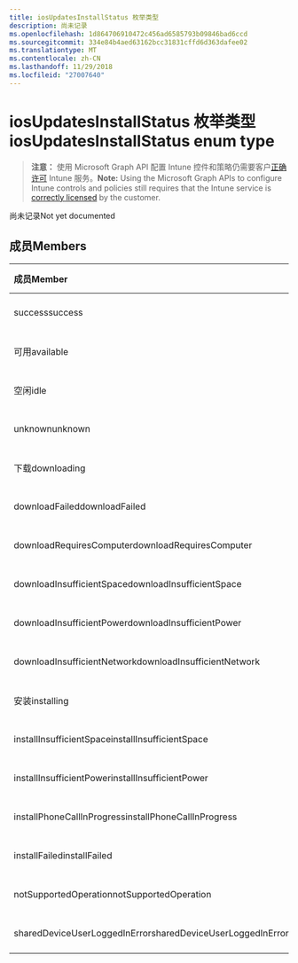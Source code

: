 ```yaml
---
title: iosUpdatesInstallStatus 枚举类型
description: 尚未记录
ms.openlocfilehash: 1d864706910472c456ad6585793b09846bad6ccd
ms.sourcegitcommit: 334e84b4aed63162bcc31831cffd6d363dafee02
ms.translationtype: MT
ms.contentlocale: zh-CN
ms.lasthandoff: 11/29/2018
ms.locfileid: "27007640"
---
```

# <a name="iosupdatesinstallstatus-enum-type"></a><span data-ttu-id="dc081-103">iosUpdatesInstallStatus 枚举类型</span><span class="sxs-lookup"><span data-stu-id="dc081-103">iosUpdatesInstallStatus enum type</span></span>

> <span data-ttu-id="dc081-104">**注意：** 使用 Microsoft Graph API 配置 Intune 控件和策略仍需要客户[正确许可](https://go.microsoft.com/fwlink/?linkid=839381) Intune 服务。</span><span class="sxs-lookup"><span data-stu-id="dc081-104">**Note:** Using the Microsoft Graph APIs to configure Intune controls and policies still requires that the Intune service is [correctly licensed](https://go.microsoft.com/fwlink/?linkid=839381) by the customer.</span></span>

<span data-ttu-id="dc081-105">尚未记录</span><span class="sxs-lookup"><span data-stu-id="dc081-105">Not yet documented</span></span>
## <a name="members"></a><span data-ttu-id="dc081-106">成员</span><span class="sxs-lookup"><span data-stu-id="dc081-106">Members</span></span>
|<span data-ttu-id="dc081-107">成员</span><span class="sxs-lookup"><span data-stu-id="dc081-107">Member</span></span>|<span data-ttu-id="dc081-108">值</span><span class="sxs-lookup"><span data-stu-id="dc081-108">Value</span></span>|<span data-ttu-id="dc081-109">说明</span><span class="sxs-lookup"><span data-stu-id="dc081-109">Description</span></span>|
|:---|:---|:---|
|<span data-ttu-id="dc081-110">success</span><span class="sxs-lookup"><span data-stu-id="dc081-110">success</span></span>|<span data-ttu-id="dc081-111">0</span><span class="sxs-lookup"><span data-stu-id="dc081-111">0</span></span>|<span data-ttu-id="dc081-112">尚未记录</span><span class="sxs-lookup"><span data-stu-id="dc081-112">Not yet documented</span></span>|
|<span data-ttu-id="dc081-113">可用</span><span class="sxs-lookup"><span data-stu-id="dc081-113">available</span></span>|<span data-ttu-id="dc081-114">1</span><span class="sxs-lookup"><span data-stu-id="dc081-114">1</span></span>|<span data-ttu-id="dc081-115">尚未记录</span><span class="sxs-lookup"><span data-stu-id="dc081-115">Not yet documented</span></span>|
|<span data-ttu-id="dc081-116">空闲</span><span class="sxs-lookup"><span data-stu-id="dc081-116">idle</span></span>|<span data-ttu-id="dc081-117">2</span><span class="sxs-lookup"><span data-stu-id="dc081-117">2</span></span>|<span data-ttu-id="dc081-118">尚未记录</span><span class="sxs-lookup"><span data-stu-id="dc081-118">Not yet documented</span></span>|
|<span data-ttu-id="dc081-119">unknown</span><span class="sxs-lookup"><span data-stu-id="dc081-119">unknown</span></span>|<span data-ttu-id="dc081-120">3</span><span class="sxs-lookup"><span data-stu-id="dc081-120">3</span></span>|<span data-ttu-id="dc081-121">尚未记录</span><span class="sxs-lookup"><span data-stu-id="dc081-121">Not yet documented</span></span>|
|<span data-ttu-id="dc081-122">下载</span><span class="sxs-lookup"><span data-stu-id="dc081-122">downloading</span></span>|<span data-ttu-id="dc081-123">-2016330712</span><span class="sxs-lookup"><span data-stu-id="dc081-123">-2016330712</span></span>|<span data-ttu-id="dc081-124">尚未记录</span><span class="sxs-lookup"><span data-stu-id="dc081-124">Not yet documented</span></span>|
|<span data-ttu-id="dc081-125">downloadFailed</span><span class="sxs-lookup"><span data-stu-id="dc081-125">downloadFailed</span></span>|<span data-ttu-id="dc081-126">-2016330711</span><span class="sxs-lookup"><span data-stu-id="dc081-126">-2016330711</span></span>|<span data-ttu-id="dc081-127">尚未记录</span><span class="sxs-lookup"><span data-stu-id="dc081-127">Not yet documented</span></span>|
|<span data-ttu-id="dc081-128">downloadRequiresComputer</span><span class="sxs-lookup"><span data-stu-id="dc081-128">downloadRequiresComputer</span></span>|<span data-ttu-id="dc081-129">-2016330710</span><span class="sxs-lookup"><span data-stu-id="dc081-129">-2016330710</span></span>|<span data-ttu-id="dc081-130">尚未记录</span><span class="sxs-lookup"><span data-stu-id="dc081-130">Not yet documented</span></span>|
|<span data-ttu-id="dc081-131">downloadInsufficientSpace</span><span class="sxs-lookup"><span data-stu-id="dc081-131">downloadInsufficientSpace</span></span>|<span data-ttu-id="dc081-132">-2016330709</span><span class="sxs-lookup"><span data-stu-id="dc081-132">-2016330709</span></span>|<span data-ttu-id="dc081-133">尚未记录</span><span class="sxs-lookup"><span data-stu-id="dc081-133">Not yet documented</span></span>|
|<span data-ttu-id="dc081-134">downloadInsufficientPower</span><span class="sxs-lookup"><span data-stu-id="dc081-134">downloadInsufficientPower</span></span>|<span data-ttu-id="dc081-135">-2016330708</span><span class="sxs-lookup"><span data-stu-id="dc081-135">-2016330708</span></span>|<span data-ttu-id="dc081-136">尚未记录</span><span class="sxs-lookup"><span data-stu-id="dc081-136">Not yet documented</span></span>|
|<span data-ttu-id="dc081-137">downloadInsufficientNetwork</span><span class="sxs-lookup"><span data-stu-id="dc081-137">downloadInsufficientNetwork</span></span>|<span data-ttu-id="dc081-138">-2016330707</span><span class="sxs-lookup"><span data-stu-id="dc081-138">-2016330707</span></span>|<span data-ttu-id="dc081-139">尚未记录</span><span class="sxs-lookup"><span data-stu-id="dc081-139">Not yet documented</span></span>|
|<span data-ttu-id="dc081-140">安装</span><span class="sxs-lookup"><span data-stu-id="dc081-140">installing</span></span>|<span data-ttu-id="dc081-141">-2016330706</span><span class="sxs-lookup"><span data-stu-id="dc081-141">-2016330706</span></span>|<span data-ttu-id="dc081-142">尚未记录</span><span class="sxs-lookup"><span data-stu-id="dc081-142">Not yet documented</span></span>|
|<span data-ttu-id="dc081-143">installInsufficientSpace</span><span class="sxs-lookup"><span data-stu-id="dc081-143">installInsufficientSpace</span></span>|<span data-ttu-id="dc081-144">-2016330705</span><span class="sxs-lookup"><span data-stu-id="dc081-144">-2016330705</span></span>|<span data-ttu-id="dc081-145">尚未记录</span><span class="sxs-lookup"><span data-stu-id="dc081-145">Not yet documented</span></span>|
|<span data-ttu-id="dc081-146">installInsufficientPower</span><span class="sxs-lookup"><span data-stu-id="dc081-146">installInsufficientPower</span></span>|<span data-ttu-id="dc081-147">-2016330704</span><span class="sxs-lookup"><span data-stu-id="dc081-147">-2016330704</span></span>|<span data-ttu-id="dc081-148">尚未记录</span><span class="sxs-lookup"><span data-stu-id="dc081-148">Not yet documented</span></span>|
|<span data-ttu-id="dc081-149">installPhoneCallInProgress</span><span class="sxs-lookup"><span data-stu-id="dc081-149">installPhoneCallInProgress</span></span>|<span data-ttu-id="dc081-150">-2016330703</span><span class="sxs-lookup"><span data-stu-id="dc081-150">-2016330703</span></span>|<span data-ttu-id="dc081-151">尚未记录</span><span class="sxs-lookup"><span data-stu-id="dc081-151">Not yet documented</span></span>|
|<span data-ttu-id="dc081-152">installFailed</span><span class="sxs-lookup"><span data-stu-id="dc081-152">installFailed</span></span>|<span data-ttu-id="dc081-153">-2016330702</span><span class="sxs-lookup"><span data-stu-id="dc081-153">-2016330702</span></span>|<span data-ttu-id="dc081-154">尚未记录</span><span class="sxs-lookup"><span data-stu-id="dc081-154">Not yet documented</span></span>|
|<span data-ttu-id="dc081-155">notSupportedOperation</span><span class="sxs-lookup"><span data-stu-id="dc081-155">notSupportedOperation</span></span>|<span data-ttu-id="dc081-156">-2016330701</span><span class="sxs-lookup"><span data-stu-id="dc081-156">-2016330701</span></span>|<span data-ttu-id="dc081-157">尚未记录</span><span class="sxs-lookup"><span data-stu-id="dc081-157">Not yet documented</span></span>|
|<span data-ttu-id="dc081-158">sharedDeviceUserLoggedInError</span><span class="sxs-lookup"><span data-stu-id="dc081-158">sharedDeviceUserLoggedInError</span></span>|<span data-ttu-id="dc081-159">-2016330699</span><span class="sxs-lookup"><span data-stu-id="dc081-159">-2016330699</span></span>|<span data-ttu-id="dc081-160">尚未记录</span><span class="sxs-lookup"><span data-stu-id="dc081-160">Not yet documented</span></span>|



